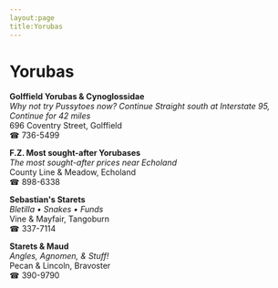 ```yaml
---
layout:page
title:Yorubas
---
```

# Yorubas

**Golffield Yorubas & Cynoglossidae**  
_Why not try Pussytoes now? 
Continue Straight south at Interstate 95, Continue for 42 miles_  
696 Coventry Street, Golffield  
☎ 736-5499



**F.Z. Most sought-after Yorubases**  
_The most sought-after prices near Echoland_  
County Line & Meadow, Echoland  
☎ 898-6338



**Sebastian's Starets**  
_Bletilla • Snakes • Funds_  
Vine & Mayfair, Tangoburn  
☎ 337-7114



**Starets & Maud**  
_Angles, Agnomen, & Stuff!_  
Pecan & Lincoln, Bravoster  
☎ 390-9790



